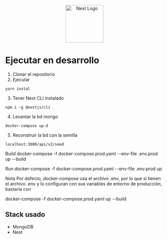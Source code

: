 <p align="center">
  <a href="http://nestjs.com/" target="blank"><img src="https://nestjs.com/img/logo-small.svg" width="120" alt="Nest Logo" /></a>
</p>

# Ejecutar en desarrollo

1. Clonar el repositorio
2. Ejecutar
```
yarn instal
```
3. Tener Nest CLI instalado
```
npm i -g @nestjs/cli
```

4. Levantar la bd mongo
```
docker-compose up-d
```

5. Reconstruir la bd con la semilla
```
localhost:3000/api/v2/seed
```

Build
docker-compose -f docker-compose.prod.yaml --env-file .env.prod up --build

Run
docker-compose -f docker-compose.prod.yaml --env-file .env.prod up

Nota
Por defecto, docker-compose usa el archivo .env, por lo que si tienen el archivo .env y lo configuran con sus variables de entorno de producción, bastaría con

docker-compose -f docker-compose.prod.yaml up --build

## Stack usado
* MongoDB
* Nest